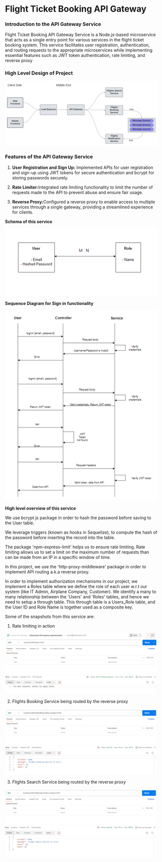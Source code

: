 # Flight Ticket Booking API Gateway


<h3>Introduction to the API Gateway Service</h3>
<p>
    Flight Ticket Booking API Gateway Service is a Node.js-based microservice that acts as a single entry point for various services in the flight ticket booking system. This service facilitates user registration, authentication, and routing requests to the appropriate microservices while implementing essential features such as JWT token authentication, rate limiting, and reverse proxy
</p>


<h3>High Level Design of Project</h3>
<img src="/src/High-Level-Design.png" alt="High level design of project"/>


<h3>Features of the API Gateway Service</h3>
<p>
<ol>
<li><p><b>User Registration and Sign Up:</b> Implemented APIs for user registration and sign-up using JWT tokens for secure authentication and bcrypt for storing passwords securely.</p></li>
<li><p><b>Rate Limiter:</b>Integrated rate limiting functionality to limit the number of requests made to the API to prevent abuse and ensure fair usage.</p></li>
<li><p><b>Reverse Proxy:</b>Configured a reverse proxy to enable access to multiple services through a single gateway, providing a streamlined experience for clients.</p></li>
</ol>
</p>

**Schema of this service**

![Schema_of_authentication_and_Authorization](src/Schema_for_authentication_and_authorization.PNG)

**Sequence Diagram for Sign in functionality**

![Sequence diagram](src/Sequence_diagram_for_signin.PNG)

**High level overview of this service**

We use bcrypt js package in order to hash the password before saving to the User table. 

We leverage triggers (known as hooks in Sequelize), to compute the hash of the password before inserting the record into the table.

The package 'npm-express-limit' helps us to ensure rate limiting. Rate limiting allows us to set a limit on the maximum number of requests than can be made from an IP in a specific window of time.

In this project, we use the 'http-proxy-middleware' package in order to implement API routing a.k.a reverse proxy.

In order to implement authorization mechanisms in our project, we implement a Roles table where we define the role of each user w.r.t our system (like IT Admin, Airplane Company, Customer). We identify a many to many relationship between the 'Users' and 'Roles' tables, and hence we need to setup a through table. This through table is a Users_Role table, and the User ID and Role Name is together used as a composite key.


Some of the snapshots from this service are:

1. Rate limiting in action

![Rate limiting in action](src/Rate_Limiting_in_action.PNG)

2. Flights Booking Service being routed by the reverse proxy

![Flights Booking Service Routing](src/Flights_Booking_Service_API_Routing.PNG)

3. Flights Search Service being routed by the reverse proxy

![Flights Search Service Routing](src/Flights_Search_Service_API_Routing.PNG)

